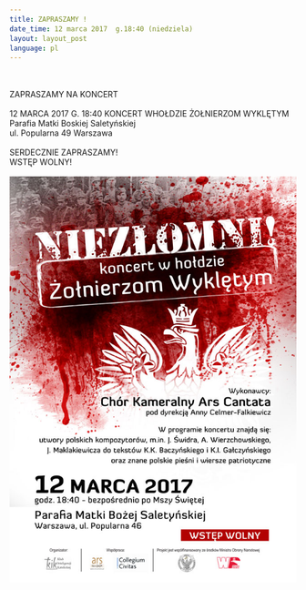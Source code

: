 ```yaml
---
title: ZAPRASZAMY !
date_time: 12 marca 2017  g.18:40 (niedziela)
layout: layout_post
language: pl
---
```

<br>
<br>
ZAPRASZAMY NA KONCERT
<br>
<br> 
12 MARCA 2017 G. 18:40 KONCERT WHOŁDZIE ŻOŁNIERZOM WYKLĘTYM<br>
Parafia Matki Boskiej Saletyńskiej<br>
ul. Popularna 49 Warszawa
<br>
<br> 
SERDECZNIE ZAPRASZAMY!<br>
WSTĘP WOLNY!
<br>
<br>
<img src="/img/posters/wykleci_plakat.jpg" alt="patriotyczny_12grudnia">



